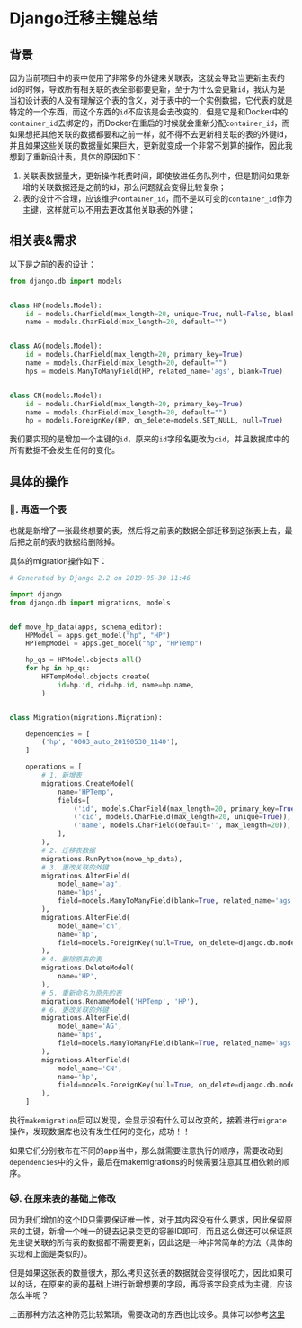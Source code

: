 
# Django迁移主键总结

## 背景



因为当前项目中的表中使用了非常多的外键来关联表，这就会导致当更新主表的`id`的时候，导致所有相关联的表全部都要更新，至于为什么会更新`id`，我认为是当初设计表的人没有理解这个表的含义，对于表中的一个实例数据，它代表的就是特定的一个东西，而这个东西的`id`不应该是会去改变的，但是它是和Docker中的`container_id`去绑定的，而Docker在重启的时候就会重新分配`container_id`，而如果想把其他关联的数据都要和之前一样，就不得不去更新相关联的表的外键id，并且如果这些关联的数据量如果巨大，更新就变成一个非常不划算的操作，因此我想到了重新设计表，具体的原因如下：



1. 关联表数据量大，更新操作耗费时间，即使放进任务队列中，但是期间如果新增的关联数据还是之前的id，那么问题就会变得比较复杂；
2. 表的设计不合理，应该维护`container_id`，而不是以可变的`container_id`作为主键，这样就可以不用去更改其他关联表的外键；



## 相关表&需求



以下是之前的表的设计：

```python
from django.db import models


class HP(models.Model):
    id = models.CharField(max_length=20, unique=True, null=False, blank=False)
    name = models.CharField(max_length=20, default="")


class AG(models.Model):
    id = models.CharField(max_length=20, primary_key=True)
    name = models.CharField(max_length=20, default="")
    hps = models.ManyToManyField(HP, related_name='ags', blank=True)


class CN(models.Model):
    id = models.CharField(max_length=20, primary_key=True)
    name = models.CharField(max_length=20, default="")
    hp = models.ForeignKey(HP, on_delete=models.SET_NULL, null=True)

```



我们要实现的是增加一个主键的`id`，原来的`id`字段名更改为`cid`，并且数据库中的所有数据不会发生任何的变化。



## 具体的操作



### 🐍. 再造一个表



也就是新增了一张最终想要的表，然后将之前表的数据全部迁移到这张表上去，最后把之前的表的数据给删除掉。



具体的migration操作如下：



```python
# Generated by Django 2.2 on 2019-05-30 11:46

import django
from django.db import migrations, models


def move_hp_data(apps, schema_editor):
    HPModel = apps.get_model("hp", "HP")
    HPTempModel = apps.get_model("hp", "HPTemp")

    hp_qs = HPModel.objects.all()
    for hp in hp_qs:
        HPTempModel.objects.create(
            id=hp.id, cid=hp.id, name=hp.name,
        )


class Migration(migrations.Migration):

    dependencies = [
        ('hp', '0003_auto_20190530_1140'),
    ]

    operations = [
        # 1. 新增表
        migrations.CreateModel(
            name='HPTemp',
            fields=[
                ('id', models.CharField(max_length=20, primary_key=True, verbose_name='ID')),
                ('cid', models.CharField(max_length=20, unique=True)),
                ('name', models.CharField(default='', max_length=20)),
            ],
        ),
        # 2. 迁移表数据
        migrations.RunPython(move_hp_data),
        # 3. 更改关联的外键
        migrations.AlterField(
            model_name='ag',
            name='hps',
            field=models.ManyToManyField(blank=True, related_name='ags', to='hp.HPTemp'),
        ),
        migrations.AlterField(
            model_name='cn',
            name='hp',
            field=models.ForeignKey(null=True, on_delete=django.db.models.deletion.SET_NULL, to='hp.HPTemp'),
        ),
        # 4. 删除原来的表
        migrations.DeleteModel(
            name='HP',
        ),
        # 5. 重新命名为原先的表
        migrations.RenameModel('HPTemp', 'HP'),
        # 6. 更改关联的外键
        migrations.AlterField(
            model_name='AG',
            name='hps',
            field=models.ManyToManyField(blank=True, related_name='ags', to='hp.HP'),
        ),
        migrations.AlterField(
            model_name='CN',
            name='hp',
            field=models.ForeignKey(null=True, on_delete=django.db.models.deletion.SET_NULL, to='hp.HP'),
        ),
    ]
```



执行`makemigration`后可以发现，会显示没有什么可以改变的，接着进行`migrate`操作，发现数据库也没有发生任何的变化，成功！！



如果它们分别散布在不同的app当中，那么就需要注意执行的顺序，需要改动到`dependencies`中的文件，最后在makemigrations的时候需要注意其互相依赖的顺序。



### 🐱. 在原来表的基础上修改



因为我们增加的这个ID只需要保证唯一性，对于其内容没有什么要求，因此保留原来的主键，新增一个唯一的键去记录变更的容器ID即可，而且这么做还可以保证原先主键关联的所有表的数据都不需要更新，因此这是一种非常简单的方法（具体的实现和上面是类似的）。



但是如果这张表的数量很大，那么拷贝这张表的数据就会变得很吃力，因此如果可以的话，在原来的表的基础上进行新增想要的字段，再将该字段变成为主键，应该怎么半呢？



上面那种方法这种防范比较繁琐，需要改动的东西也比较多。具体可以参考[这里](http://salvalcantara.com/blog/the-motherfucker-migration/#fn:3)

